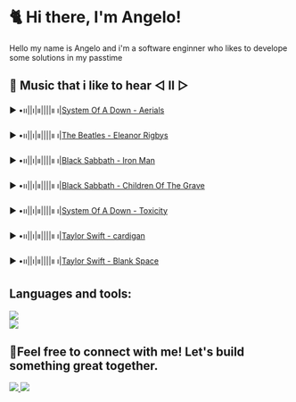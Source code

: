 # 🐈 Hi there, I'm Angelo!

Hello my name is Angelo and i'm a software enginner who likes to develope some solutions in my passtime

## 🎵 Music that i like to hear ◁ II ▷
 ▶︎ •၊၊||၊|။||||။ ၊|<a href="https://www.youtube.com/watch?v=L-iepu3EtyE" >System Of A Down - Aerials</a>
 
 ▶︎ •၊၊||၊|။||||။ ၊|<a href="https://www.youtube.com/watch?v=HuS5NuXRb5Y" >The Beatles - Eleanor Rigbys</a>
 
 ▶︎ •၊၊||၊|။||||။ ၊|<a href="https://www.youtube.com/watch?v=8aQRq9hhekA" >Black Sabbath - Iron Man</a>

 ▶︎ •၊၊||၊|။||||။ ၊|<a href="https://www.youtube.com/watch?v=X7UZeHvMYZA" >Black Sabbath - Children Of The Grave</a>

 ▶︎ •၊၊||၊|။||||။ ၊|<a href="https://www.youtube.com/watch?v=iywaBOMvYLI" >System Of A Down - Toxicity</a>

 ▶︎ •၊၊||၊|။||||။ ၊|<a href="https://www.youtube.com/watch?v=K-a8s8OLBSE" >Taylor Swift - cardigan</a>

 ▶︎ •၊၊||၊|။||||။ ၊|<a href="https://www.youtube.com/watch?v=e-ORhEE9VVg" >Taylor Swift - Blank Space</a>



## Languages and tools:
<div align="cente">
  <a href="https://skillicons.dev">
    <img src="https://skillicons.dev/icons?i=java,cs,typescript,mongodb,spring,postgresql,git,python,django &theme=dark" />
  </a>
</div>
<div align="cente">

 <a href="https://skillicons.dev">  
   <img src="https://skillicons.dev/icons?i=next,tailwind,aws,docker,net,rabbitmq,kubernetes &theme=dark" />
  </a>
</div>


## 💬Feel free to connect with me! Let's build something great together.
<div align="left">
  <a href="mailto:gabrielange@gmail.com">
    <img src="https://skillicons.dev/icons?i=gmail" />
  </a>
  <a href="https://www.linkedin.com/in/angelo-santos-568b6025a/">
    <img src="https://skillicons.dev/icons?i=linkedin" />
  </a>
</div>
